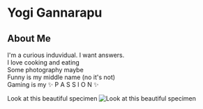# Yogi Gannarapu

## About Me
I'm a curious induvidual. I want answers.  
I love cooking and eating  
Some photography maybe  
Funny is my middle name (no it's not)  
Gaming is my ✨ P A S S I O N ✨  
  
    
Look at this beautiful specimen
![Look at this beautiful specimen](pfpforgithub.jpg)
